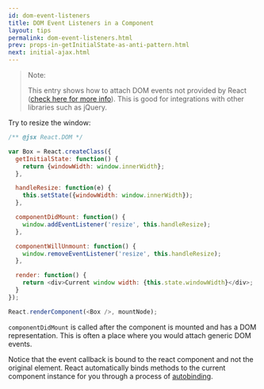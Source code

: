 ```yaml
---
id: dom-event-listeners
title: DOM Event Listeners in a Component
layout: tips
permalink: dom-event-listeners.html
prev: props-in-getInitialState-as-anti-pattern.html
next: initial-ajax.html
---
```


> Note:
>
> This entry shows how to attach DOM events not provided by React ([check here for more info](/react/docs/events.html)). This is good for integrations with other libraries such as jQuery.

Try to resize the window:

```js
/** @jsx React.DOM */

var Box = React.createClass({
  getInitialState: function() {
    return {windowWidth: window.innerWidth};
  },

  handleResize: function(e) {
    this.setState({windowWidth: window.innerWidth});
  },

  componentDidMount: function() {
    window.addEventListener('resize', this.handleResize);
  },

  componentWillUnmount: function() {
    window.removeEventListener('resize', this.handleResize);
  },

  render: function() {
    return <div>Current window width: {this.state.windowWidth}</div>;
  }
});

React.renderComponent(<Box />, mountNode);
```

`componentDidMount` is called after the component is mounted and has a DOM representation. This is often a place where you would attach generic DOM events.

Notice that the event callback is bound to the react component and not the original element. React automatically binds methods to the current component instance for you through a process of [autobinding](/react/docs/interactivity-and-dynamic-uis.html#under-the-hood-autobinding-and-event-delegation).
